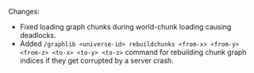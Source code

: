 Changes:

* Fixed loading graph chunks during world-chunk loading causing deadlocks.
* Added `/graphlib <universe-id> rebuildchunks <from-x> <from-y> <from-z> <to-x> <to-y> <to-z>` command for rebuilding
  chunk graph indices if they get corrupted by a server crash.
